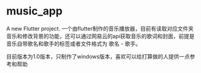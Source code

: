 # music_app

A new Flutter project.
一个由flutter制作的音乐播放器，目前有读取对应文件夹音乐和修改背景的功能，还可以通过网易云的api获取音乐的歌词和封面，前提是音乐自带歌名和歌手的标签或者文件格式为 歌名 - 歌手。

目前版本为1.0版本，只制作了windows版本，喜欢可以给打算做的人提供一点参考和帮助
